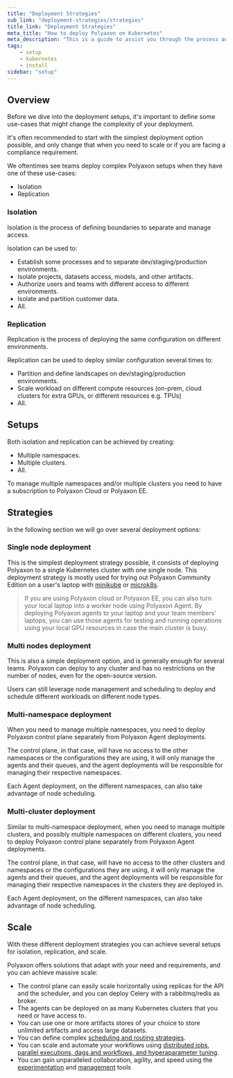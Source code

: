 ```yaml
---
title: "Deployment Strategies"
sub_link: "deployment-strategies/strategies"
title_link: "Deployment Strategies"
meta_title: "How to deploy Polyaxon on Kubernetes"
meta_description: "This is a guide to assist you through the process and strategies of deploying Polyaxon."
tags:
    - setup
    - kubernetes
    - install
sidebar: "setup"
---
```


## Overview

Before we dive into the deployment setups, it's important to define some use-cases that might change the complexity of your deployment.

It's often recommended to start with the simplest deployment option possible, and only change that when you need to scale or if you are facing a compliance requirement.

We oftentimes see teams deploy complex Polyaxon setups when they have one of these use-cases:
 * Isolation
 * Replication

### Isolation

Isolation is the process of defining boundaries to separate and manage access.

Isolation can be used to:

  * Establish some processes and to separate dev/staging/production environments.
  * Isolate projects, datasets access, models, and other artifacts.
  * Authorize users and teams with different access to different environments.
  * Isolate and partition customer data.
  * All.


### Replication

Replication is the process of deploying the same configuration on different environments.

Replication can be used to deploy similar configuration several times to:

  * Partition and define landscapes on dev/staging/production environments.
  * Scale workload on different compute resources (on-prem, cloud clusters for extra GPUs, or different resources e.g. TPUs)
  * All.


## Setups

Both isolation and replication can be achieved by creating:

  * Multiple namespaces.
  * Multiple clusters.
  * All.

To manage multiple namespaces and/or multiple clusters you need to have a subscription to Polyaxon Cloud or Polyaxon EE.

## Strategies

In the following section we will go over several deployment options:

### Single node deployment

This is the simplest deployment strategy possible, it consists of deploying Polyaxon to a single Kubernetes cluster with one single node.
This deployment strategy is mostly used for trying out Polyaxon Community Edition on a user's laptop with [minikube](https://github.com/kubernetes/minikube) or [microk8s](https://microk8s.io/).

> If you are using Polyaxon cloud or Polyaxon EE, you can also turn your local laptop into a worker node using Polyaxon Agent.
By deploying Polyaxon agents to your laptop and your team members' laptops, you can use those agents for
testing and running operations using your local GPU resources in case the main cluster is busy.

### Multi nodes deployment

This is also a simple deployment option, and is generally enough for several teams.
Polyaxon can deploy to any cluster and has no restrictions on the number of nodes, even for the open-source version.

Users can still leverage node management and scheduling to deploy and schedule different workloads on different node types.

### Multi-namespace deployment

When you need to manage multiple namespaces, you need to deploy Polyaxon control plane separately from Polyaxon Agent deployments.

The control plane, in that case, will have no access to the other namespaces or the configurations they are using,
it will only manage the agents and their queues, and the agent deployments will be responsible for managing their respective namespaces.

Each Agent deployment, on the different namespaces, can also take advantage of node scheduling.

### Multi-cluster deployment

Similar to multi-namespace deployment, when you need to manage multiple clusters, and possibly multiple namespaces on different clusters,
you need to deploy Polyaxon control plane separately from Polyaxon Agent deployments.

The control plane, in that case, will have no access to the other clusters and namespaces or the configurations they are using,
it will only manage the agents and their queues, and the agent deployments will be responsible for managing their respective namespaces in the clusters they are deployed in.

Each Agent deployment, on the different namespaces, can also take advantage of node scheduling.

## Scale

With these different deployment strategies you can achieve several setups for isolation, replication, and scale.

Polyaxon offers solutions that adapt with your need and requirements, and you can achieve massive scale:

 * The control plane can easily scale horizontally using replicas for the API and the scheduler, and you can deploy Celery with a rabbitmq/redis as broker.
 * The agents can be deployed on as many Kubernetes clusters that you need or have access to.
 * You can use one or more artifacts stores of your choice to store unlimited artifacts and access large datasets.
 * You can define complex [scheduling and routing strategies](/docs/core/scheduling-strategies/).
 * You can scale and automate your workflows using [distributed jobs](/docs/experimentation/distributed/), [parallel executions, dags and workflows, and hyperaparameter tuning](/docs/automation/).
 * You can gain unparalleled collaboration, agility, and speed using the [experimentation](/docs/experimentation/) and [management](/docs/management/) tools
